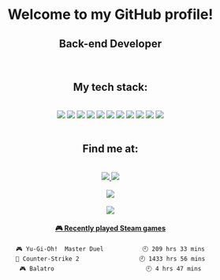 <h1 align="center">Welcome to my GitHub profile!</h1>

<h2 align="center">Back-end Developer</h1>
</br>

<h2 align="center">My tech stack:</h3>
</br>
<div align="center">
    <img src = "https://img.shields.io/badge/JavaScript-F7DF1E?style=for-the-badge&logo=javascript&logoColor=black"/>
    <img src = "https://img.shields.io/badge/Node.js-43853D?style=for-the-badge&logo=node.js&logoColor=white"/>
    <img src = "https://img.shields.io/badge/TypeScript-007ACC?style=for-the-badge&logo=typescript&logoColor=white"/>
    <img src = "https://img.shields.io/badge/Python-14354C?style=for-the-badge&logo=python&logoColor=white"/>
    <img src = "https://img.shields.io/badge/Express.js-404D59?style=for-the-badge"/>
    <img src = "https://img.shields.io/badge/PostgreSQL-316192?style=for-the-badge&logo=postgresql&logoColor=white"/>
    <img src = "https://img.shields.io/badge/MongoDB-4EA94B?style=for-the-badge&logo=mongodb&logoColor=white"/>
    <img src = "https://img.shields.io/badge/Heroku-430098?style=for-the-badge&logo=heroku&logoColor=white"/>
    <img src = "https://img.shields.io/badge/Amazon_AWS-232F3E?style=for-the-badge&logo=amazon-aws&logoColor=white"/>
    <img src = "https://img.shields.io/badge/Nest.JS-E0234E?style=for-the-badge&logo=nestjs&logoColor=white"/>
    <img src = "https://img.shields.io/badge/Serverless-FD5750?style=for-the-badge&logo=serverless&logoColor=white"/>

</div>
</br>
<h2 align="center">Find me at:</h3>
</br>

<div align="center">


   <a href="https://www.linkedin.com/in/ivo-augusto-wanderley-de-paiva-5ba905206/"> 
   <img src="https://img.shields.io/badge/-LinkedIn-blue?style=for-the-badge&logo=Linkedin&logoColor=white&link=ivo-augusto-wanderley-de-paiva-5ba905206"/>
   </a>

   <a href="mailto:contact@ivomastre.com"> 
        <img src="https://img.shields.io/badge/-Gmail-c14438?style=for-the-badge&logo=Gmail&logoColor=white&link=mailto:ivomastre@gmail.com"/>
   </a>
</div>
</br>

<div align="center">
    <img src= "https://github-readme-stats.vercel.app/api?username=ivomastre&show_icons=true&theme=github_dark&count_private=true"/>
</div>
</br>
<div align = "center">
    <img src="https://page-views.glitch.me/badge?page_id=ivomastre.ivomastre">
</div>

<div align = "center">

<!-- steam-box start -->
#### <a href="https://gist.github.com/21d4585374c70777e858bffa1f4c6bc8" target="_blank">🎮 Recently played Steam games</a>
```text
🎮 Yu-Gi-Oh!  Master Duel           🕘 209 hrs 33 mins
🔫 Counter-Strike 2                 🕘 1433 hrs 56 mins
🎮 Balatro                          🕘 4 hrs 47 mins
```
<!-- Powered by https://github.com/YouEclipse/steam-box . -->
<!-- steam-box end -->
</div>

